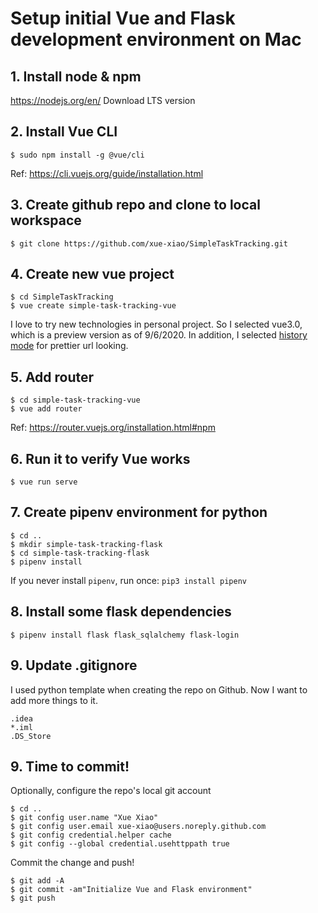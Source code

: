 # Setup initial Vue and Flask development environment on Mac

## 1. Install node & npm 
https://nodejs.org/en/ 
Download LTS version 

## 2. Install Vue CLI 

```
$ sudo npm install -g @vue/cli
```
 
Ref: https://cli.vuejs.org/guide/installation.html 

## 3. Create github repo and clone to local workspace

```
$ git clone https://github.com/xue-xiao/SimpleTaskTracking.git
```

## 4. Create new vue project

```
$ cd SimpleTaskTracking
$ vue create simple-task-tracking-vue 
```

I love to try new technologies in personal project. 
So I selected vue3.0, which is a preview version as of 9/6/2020.
In addition, I selected [history mode](https://router.vuejs.org/guide/essentials/history-mode.html) for prettier url looking.

## 5. Add router

```
$ cd simple-task-tracking-vue
$ vue add router 
```

Ref: https://router.vuejs.org/installation.html#npm 

## 6. Run it to verify Vue works 

```
$ vue run serve 
```
## 7. Create pipenv environment for python

```
$ cd ..
$ mkdir simple-task-tracking-flask 
$ cd simple-task-tracking-flask 
$ pipenv install 
```

If you never install `pipenv`, run once: `pip3 install pipenv` 

## 8. Install some flask dependencies 
 
```
$ pipenv install flask flask_sqlalchemy flask-login 
```

## 9. Update .gitignore

I used python template when creating the repo on Github.
Now I want to add more things to it.

```
.idea
*.iml
.DS_Store 
```

## 9. Time to commit! 

Optionally, configure the repo's local git account

```
$ cd ..
$ git config user.name "Xue Xiao"
$ git config user.email xue-xiao@users.noreply.github.com
$ git config credential.helper cache
$ git config --global credential.usehttppath true
```

Commit the change and push!

```
$ git add -A
$ git commit -am"Initialize Vue and Flask environment"
$ git push
```
